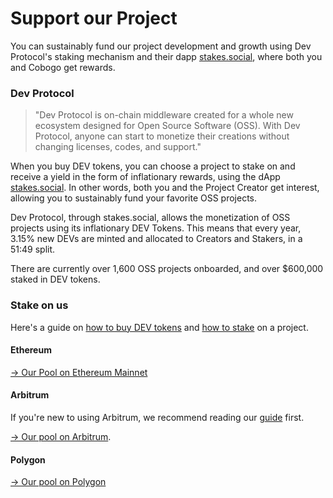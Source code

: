 # Support our Project

You can sustainably fund our project development and growth using Dev Protocol's staking mechanism and their dapp [stakes.social](https://stakes.social), where both you and Cobogo get rewards.

### Dev Protocol

> "Dev Protocol is on-chain middleware created for a whole new ecosystem designed for Open Source Software (OSS). With Dev Protocol, anyone can start to monetize their creations without changing licenses, codes, and support."

When you buy DEV tokens, you can choose a project to stake on and receive a yield in the form of inflationary rewards, using the dApp [stakes.social](https://stakes.social). In other words, both you and the Project Creator get interest, allowing you to sustainably fund your favorite OSS projects.

Dev Protocol, through stakes.social, allows the monetization of OSS projects using its inflationary DEV Tokens. This means that every year, 3.15% new DEVs are minted and allocated to Creators and Stakers, in a 51:49 split.

There are currently over 1,600 OSS projects onboarded, and over $600,000 staked in DEV tokens.

### Stake on us

Here's a guide on [how to buy DEV tokens](https://docs.devprotocol.xyz/en/stakes-social/how-to-buy/) and [how to stake](https://docs.devprotocol.xyz/en/stakes-social/how-to-stake/) on a project.&#x20;

#### Ethereum

[-> Our Pool on Ethereum Mainnet](https://stakes.social/0x2De96256231e5540A5A292Fb0EBF65651Eff0dAf)

#### Arbitrum

If you're new to using Arbitrum, we recommend reading our [guide](../guides/using-arbitrum.md#1.-what-is-arbitrum) first.&#x20;

[-> Our pool on Arbitrum](https://stakes.social/0xfb049b86Da8D2F4e335eF2281537f5dddbE77393).

#### Polygon

[-> Our pool on Polygon](https://stakes.social/polygon/0x3fcC82C13054EDdb02aF75e3882A9b58130A1a30)
